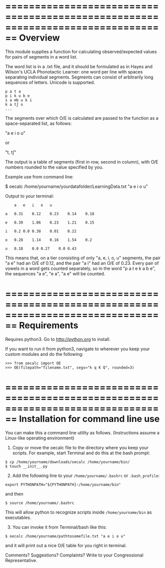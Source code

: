 ================================================================================
Overview
================================================================================

This module supplies a function for calculating observed/expected values for pairs of segments in a word list.

The word list is in a .txt file, and it should be formulated as in Hayes and Wilson's UCLA Phonotactic Learner: one word per line with spaces separating individual segments. Segments can consist of arbitrarily long sequences of letters. Unicode is supported.

```
p a t a
p i k u b e
s a mb u k i
k a tʃ o
...
```

The segments over which O/E is calculated are passed to the function as a space-separated list, as follows: 

"a e i o u"

or

"t, tʃ"

The output is a table of segments (first in row, second in column), with O/E numbers rounded to the value specified by you.

Example use from command line:

$ oecalc /home/yourname/yourdatafolder/LearningData.txt "a e i o u"

Output to your terminal:

		a	e	i	o	u

	a	0.31	0.12	0.23	0.14	0.18

	e	0.39	1.06	0.23	1.21	0.15

	i	0.2	0.0	0.38	0.01	0.22

	o	0.28	1.14	0.16	1.54	0.2

	u	0.18	0.0	0.27	0.0	0.43

This means that, on a tier consisting of only "a, e, i, o, u" segments, the pair "a e" had an O/E of 0.12, and the pair "a i" had an O/E of 0.23. Every pair of vowels in a word gets counted separately, so in the word "p a t e k a b e", the sequences "a e", "e a", "a e" will be counted.


================================================================================
Requirements
================================================================================

Requires python3. Go to http://python.org to install.

If you want to run it from python3, navigate to wherever you keep your custom modules and do the following:

```
>>> from oecalc import OE
>>> OE(filepath="filename.txt", segs="k q K Q", rounded=3)
```

================================================================================
Installation for command line use
================================================================================


You can make this a command line utility as follows. (Instructions assume a Linux-like operating environment)

1. Copy or move the oecalc file to the directory where you keep your scripts. For example, start Terminal and do this at the bash prompt:

```
$ cp /home/yourname/downloads/oecalc /home/yourname/bin/
$ touch __init__.py
```

2. Add the following line to your ```/home/yourname/.bashrc``` or ```.bash_profile```:

```
export PYTHONPATH="${PYTHONPATH}:/home/yourname/bin"
```
and then

```
$ source /home/yourname/.bashrc
```

This will allow python to recognize scripts inside ```/home/yourname/bin``` as executables.

3. You can invoke it from Terminal/bash like this:

```$ oecalc /home/yourname/pathtosomefile.txt "a e i o u"```

and it will print out a nice O/E table for you right in terminal.

Comments? Suggestions? Complaints? Write to your Congressional Representative.
